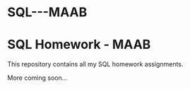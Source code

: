 # SQL---MAAB

# SQL Homework - MAAB

This repository contains all my SQL homework assignments.



More coming soon...
